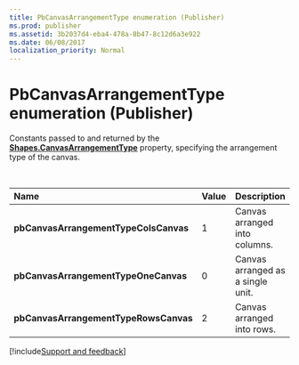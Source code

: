 ```yaml
---
title: PbCanvasArrangementType enumeration (Publisher)
ms.prod: publisher
ms.assetid: 3b2037d4-eba4-478a-8b47-8c12d6a3e922
ms.date: 06/08/2017
localization_priority: Normal
---
```



# PbCanvasArrangementType enumeration (Publisher)

Constants passed to and returned by the **[Shapes.CanvasArrangementType](Publisher.Shapes.CanvasArrangementType.md)** property, specifying the arrangement type of the canvas.

<br/>

|Name|Value|Description|
|:-----|:-----|:-----|
| **pbCanvasArrangementTypeColsCanvas**|1|Canvas arranged into columns.|
| **pbCanvasArrangementTypeOneCanvas**|0|Canvas arranged as a single unit.|
| **pbCanvasArrangementTypeRowsCanvas**|2|Canvas arranged into rows.|

[!include[Support and feedback](~/includes/feedback-boilerplate.md)]